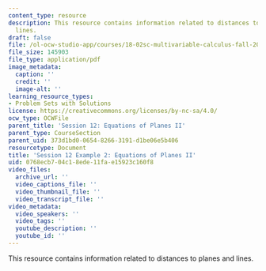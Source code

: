 ```yaml
---
content_type: resource
description: This resource contains information related to distances to planes and
  lines.
draft: false
file: /ol-ocw-studio-app/courses/18-02sc-multivariable-calculus-fall-2010/0768ecb704c18ede11fae15923c160f8_MIT18_02SC_notes_6.pdf
file_size: 145903
file_type: application/pdf
image_metadata:
  caption: ''
  credit: ''
  image-alt: ''
learning_resource_types:
- Problem Sets with Solutions
license: https://creativecommons.org/licenses/by-nc-sa/4.0/
ocw_type: OCWFile
parent_title: 'Session 12: Equations of Planes II'
parent_type: CourseSection
parent_uid: 373d1bd0-0654-8266-3191-d1be06e5b406
resourcetype: Document
title: 'Session 12 Example 2: Equations of Planes II'
uid: 0768ecb7-04c1-8ede-11fa-e15923c160f8
video_files:
  archive_url: ''
  video_captions_file: ''
  video_thumbnail_file: ''
  video_transcript_file: ''
video_metadata:
  video_speakers: ''
  video_tags: ''
  youtube_description: ''
  youtube_id: ''
---
```

This resource contains information related to distances to planes and lines.